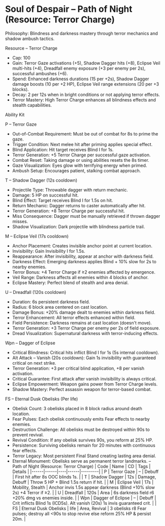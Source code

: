 # Soul of Despair – Path of Night (Resource: Terror Charge)

Philosophy: Blindness and darkness mastery through terror mechanics and shadow ambush tactics.

Resource – Terror Charge
- Cap: 100
- Gain: Terror Gaze activations (+5), Shadow Dagger hits (+8), Eclipse Veil multi-hits (+4), Dreadfall enemy exposure (+3 per enemy per 2s), successful ambushes (+6).
- Spend: Enhanced darkness durations (15 per +2s), Shadow Dagger damage boosts (10 per +2 HP), Eclipse Veil range extensions (20 per +3 blocks).
- Decay: 2 per 12s when in bright conditions or not applying terror effects.
- Terror Mastery: High Terror Charge enhances all blindness effects and stealth capabilities.

Ability Kit

P – Terror Gaze
- Out-of-Combat Requirement: Must be out of combat for 8s to prime the gaze.
- Trigger Condition: Next melee hit after priming applies special effect.
- Blind Application: Hit target receives Blind I for 1s.
- Terror Generation: +5 Terror Charge per successful gaze activation.
- Combat Reset: Taking damage or using abilities resets the 8s timer.
- Gaze Visualization: Eyes glow with terrifying energy when primed.
- Ambush Setup: Encourages patient, stalking combat approach.

T – Shadow Dagger (12s cooldown)
- Projectile Type: Throwable dagger with return mechanic.
- Damage: 5 HP on successful hit.
- Blind Effect: Target receives Blind I for 1.5s on hit.
- Return Mechanic: Dagger returns to caster automatically after hit.
- Terror Generation: +8 Terror Charge per successful hit.
- Miss Consequence: Dagger must be manually retrieved if thrown dagger misses.
- Shadow Visualization: Dark projectile with blindness particle trail.

M – Eclipse Veil (17s cooldown)
- Anchor Placement: Creates invisible anchor point at current location.
- Invisibility: Gain Invisibility I for 1.5s.
- Reappearance: After invisibility, appear at anchor with darkness field.
- Darkness Effect: Emerging darkness applies Blind + 10% slow for 2s to nearby enemies.
- Terror Bonus: +4 Terror Charge if ≥2 enemies affected by emergence.
- Veil Range: Darkness affects all enemies within 4 blocks of anchor.
- Eclipse Mastery: Perfect blend of stealth and area denial.

U – Dreadfall (120s cooldown)
- Duration: 6s persistent darkness field.
- Radius: 6 block area centered on cast location.
- Damage Bonus: +20% damage dealt to enemies within darkness field.
- Terror Enhancement: All terror effects enhanced within field.
- Field Persistence: Darkness remains at cast location (doesn't move).
- Terror Generation: +3 Terror Charge per enemy per 2s of field exposure.
- Dread Visualization: Supernatural darkness with terror-inducing effects.

Wpn – Dagger of Eclipse
- Critical Blindness: Critical hits inflict Blind I for 1s (5s internal cooldown).
- Alt Attack – Vanish (20s cooldown): Gain 1s invisibility with guaranteed critical on next strike.
- Terror Generation: +3 per critical blind application, +8 per vanish activation.
- Critical Guarantee: First attack after vanish invisibility is always critical.
- Eclipse Empowerment: Weapon gains power from Terror Charge levels.
- Shadow Mastery: Perfect assassin weapon for terror-based combat.

FS – Eternal Dusk Obelisks (Per life)
- Obelisk Count: 3 obelisks placed in 8 block radius around death location.
- Fear Pulses: Each obelisk continuously emits Fear effects to nearby enemies.
- Destruction Challenge: All obelisks must be destroyed within 90s to prevent revival.
- Revival Condition: If any obelisk survives 90s, you reform at 25% HP.
- Persistence: Surviving obelisks remain for 20 minutes with continuous fear effects.
- Terror Legacy: Most persistent Final Stand creating lasting area denial.
- Eternal Monument: Obelisks serve as permanent terror landmarks. – Path of Night (Resource: Terror Charge)
| Code | Name | CD | Tags | Details |
|------|------|----|------|---------|
| P | Terror Gaze | – | Debuff | First hit after 8s OOC blinds 1s. |
| T | Shadow Dagger | 12s | Damage, Debuff | Throw 5 HP + Blind 1.5s return if hit. |
| M | Eclipse Veil | 17s | Mobility, Stealth | Anchor invis 1.5s appear darkness (Blind +10% slow 2s) +4 Terror if ≥2. |
| U | Dreadfall | 120s | Area | 6s darkness field r6 +20% dmg vs enemies inside. |
| Wpn | Dagger of Eclipse | – | Debuff | Crit inflicts Blind 1s (ICD5s). Alt vanish (20s) 1s invis guaranteed crit. |
| FS | Eternal Dusk Obelisks | life | Area, Revival | 3 obelisks r8 Fear pulses; destroy all <90s to stop revive else reform 25% HP & persist 20m. |